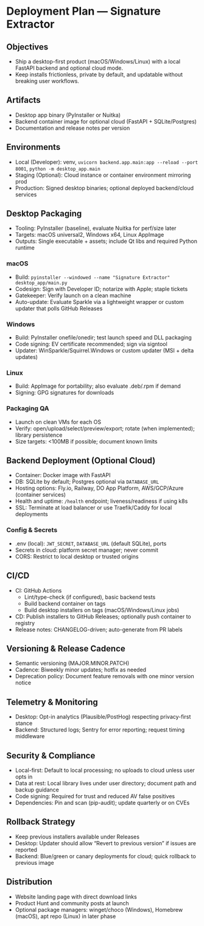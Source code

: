 # Deployment Plan — Signature Extractor

## Objectives
- Ship a desktop-first product (macOS/Windows/Linux) with a local FastAPI backend and optional cloud mode.
- Keep installs frictionless, private by default, and updatable without breaking user workflows.

## Artifacts
- Desktop app binary (PyInstaller or Nuitka)
- Backend container image for optional cloud (FastAPI + SQLite/Postgres)
- Documentation and release notes per version

## Environments
- Local (Developer): venv, `uvicorn backend.app.main:app --reload --port 8001`, `python -m desktop_app.main`
- Staging (Optional): Cloud instance or container environment mirroring prod
- Production: Signed desktop binaries; optional deployed backend/cloud services

## Desktop Packaging
- Tooling: PyInstaller (baseline), evaluate Nuitka for perf/size later
- Targets: macOS universal2, Windows x64, Linux AppImage
- Outputs: Single executable + assets; include Qt libs and required Python runtime

### macOS
- Build: `pyinstaller --windowed --name "Signature Extractor" desktop_app/main.py`
- Codesign: Sign with Developer ID; notarize with Apple; staple tickets
- Gatekeeper: Verify launch on a clean machine
- Auto-update: Evaluate Sparkle via a lightweight wrapper or custom updater that polls GitHub Releases

### Windows
- Build: PyInstaller onefile/onedir; test launch speed and DLL packaging
- Code signing: EV certificate recommended; sign via signtool
- Updater: WinSparkle/Squirrel.Windows or custom updater (MSI + delta updates)

### Linux
- Build: AppImage for portability; also evaluate .deb/.rpm if demand
- Signing: GPG signatures for downloads

### Packaging QA
- Launch on clean VMs for each OS
- Verify: open/upload/select/preview/export; rotate (when implemented); library persistence
- Size targets: <100MB if possible; document known limits

## Backend Deployment (Optional Cloud)
- Container: Docker image with FastAPI
- DB: SQLite by default; Postgres optional via `DATABASE_URL`
- Hosting options: Fly.io, Railway, DO App Platform, AWS/GCP/Azure (container services)
- Health and uptime: `/health` endpoint; liveness/readiness if using k8s
- SSL: Terminate at load balancer or use Traefik/Caddy for local deployments

### Config & Secrets
- .env (local): `JWT_SECRET`, `DATABASE_URL` (default SQLite), ports
- Secrets in cloud: platform secret manager; never commit
- CORS: Restrict to local desktop or trusted origins

## CI/CD
- CI: GitHub Actions
  - Lint/type-check (if configured), basic backend tests
  - Build backend container on tags
  - Build desktop installers on tags (macOS/Windows/Linux jobs)
- CD: Publish installers to GitHub Releases; optionally push container to registry
- Release notes: CHANGELOG-driven; auto-generate from PR labels

## Versioning & Release Cadence
- Semantic versioning (MAJOR.MINOR.PATCH)
- Cadence: Biweekly minor updates; hotfix as needed
- Deprecation policy: Document feature removals with one minor version notice

## Telemetry & Monitoring
- Desktop: Opt-in analytics (Plausible/PostHog) respecting privacy-first stance
- Backend: Structured logs; Sentry for error reporting; request timing middleware

## Security & Compliance
- Local-first: Default to local processing; no uploads to cloud unless user opts in
- Data at rest: Local library lives under user directory; document path and backup guidance
- Code signing: Required for trust and reduced AV false positives
- Dependencies: Pin and scan (pip-audit); update quarterly or on CVEs

## Rollback Strategy
- Keep previous installers available under Releases
- Desktop: Updater should allow “Revert to previous version” if issues are reported
- Backend: Blue/green or canary deployments for cloud; quick rollback to previous image

## Distribution
- Website landing page with direct download links
- Product Hunt and community posts at launch
- Optional package managers: winget/choco (Windows), Homebrew (macOS), apt repo (Linux) in later phase

